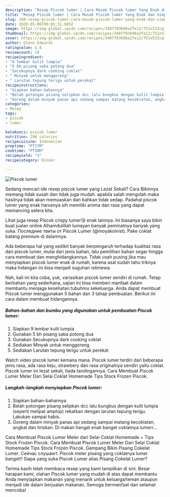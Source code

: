 ```yaml
---
description: "Resep Piscok lumer | Cara Masak Piscok lumer Yang Enak dan Simpel"
title: "Resep Piscok lumer | Cara Masak Piscok lumer Yang Enak dan Simpel"
slug: 340-resep-piscok-lumer-cara-masak-piscok-lumer-yang-enak-dan-simpel
date: 2020-05-06T00:01:31.685Z
image: https://img-global.cpcdn.com/recipes/3407f03696a2fe12/751x532cq70/piscok-lumer-foto-resep-utama.jpg
thumbnail: https://img-global.cpcdn.com/recipes/3407f03696a2fe12/751x532cq70/piscok-lumer-foto-resep-utama.jpg
cover: https://img-global.cpcdn.com/recipes/3407f03696a2fe12/751x532cq70/piscok-lumer-foto-resep-utama.jpg
author: Glenn Edwards
ratingvalue: 3.8
reviewcount: 10
recipeingredient:
- "9 lembar kulit lumpia"
- "5 bh pisang saba potong dua"
- "Secukupnya dark cooking coklat"
- " Minyak untuk menggoreng"
- " Larutan tepung terigu untuk perekat"
recipeinstructions:
- "Siapkan bahan-bahannya"
- "Belah potongan pisang selipkan dcc lalu bungkus dengan kulit lumpia (seperti melipat amplop) rekatkan dengan larutan tepung terigu. Lakukan sampai habis."
- "Goreng dalam minyak panas api sedang sampai matang kecoklatan, angkat dan tiriskan. Di makan hangat enak banget coklatnya lumerr..."
categories:
- Resep
tags:
- piscok
- lumer

katakunci: piscok lumer 
nutrition: 298 calories
recipecuisine: Indonesian
preptime: "PT27M"
cooktime: "PT38M"
recipeyield: "3"
recipecategory: Dinner

---
```



![Piscok lumer](https://img-global.cpcdn.com/recipes/3407f03696a2fe12/751x532cq70/piscok-lumer-foto-resep-utama.jpg)

Sedang mencari ide resep piscok lumer yang Lezat Sekali? Cara Bikinnya memang tidak susah dan tidak juga mudah. apabila salah mengolah maka hasilnya tidak akan memuaskan dan bahkan tidak sedap. Padahal piscok lumer yang enak harusnya sih memiliki aroma dan rasa yang dapat memancing selera kita.

Lihat juga resep Piscok crispy lumer😘 enak lainnya. Ini biasanya saya bikin buat jualan online Alhamdulillah lumayan banyak peminatnya banyak yang suka. Последние твиты от Piscok Lumer (@moyakolvist). Pake coklat batang premium di dalamnya.

Ada beberapa hal yang sedikit banyak berpengaruh terhadap kualitas rasa dari piscok lumer, mulai dari jenis bahan, lalu pemilihan bahan segar hingga cara membuat dan menghidangkannya. Tidak usah pusing jika mau menyiapkan piscok lumer enak di rumah, karena asal sudah tahu triknya maka hidangan ini bisa menjadi suguhan istimewa.


Nah, kali ini kita coba, yuk, variasikan piscok lumer sendiri di rumah. Tetap berbahan yang sederhana, sajian ini bisa memberi manfaat dalam membantu menjaga kesehatan tubuhmu sekeluarga. Anda dapat membuat Piscok lumer menggunakan 5 bahan dan 3 tahap pembuatan. Berikut ini cara dalam membuat hidangannya.

<!--inarticleads1-->

##### Bahan-bahan dan bumbu yang digunakan untuk pembuatan Piscok lumer:

1. Siapkan 9 lembar kulit lumpia
1. Gunakan 5 bh pisang saba potong dua
1. Gunakan Secukupnya dark cooking coklat
1. Sediakan  Minyak untuk menggoreng
1. Sediakan  Larutan tepung terigu untuk perekat


Watch video piscok lumer kemana mana. Piscok lumer terdiri dari beberapa jenis rasa, ada rasa keju, strawbery dan rasa originalnya sendiri yaitu coklat. Piscok lumer ini lezat sekali, tiada tandingannya. Cara Membuat Piscok Lumer Meler Dari Selai Coklat Homemade Tips Stock Frozen Piscok. 

<!--inarticleads2-->

##### Langkah-langkah menyiapkan Piscok lumer:

1. Siapkan bahan-bahannya
1. Belah potongan pisang selipkan dcc lalu bungkus dengan kulit lumpia (seperti melipat amplop) rekatkan dengan larutan tepung terigu. Lakukan sampai habis.
1. Goreng dalam minyak panas api sedang sampai matang kecoklatan, angkat dan tiriskan. Di makan hangat enak banget coklatnya lumerr...


Cara Membuat Piscok Lumer Meler dari Selai Coklat Homemade + Tips Stock Frozen Piscok. Cara Membuat Piscok Lumer Meler Dari Selai Coklat Homemade Tips Stock Frozen Piscok. Gampang Bikin Pisang Cokelat Lumer. Сейчас слушают. Piscok meler pisang yang coklatnya lumer banget!! Siapa yang suka Piscok Lumer alias Pisang Cokelat Lumer? 

Terima kasih telah membaca resep yang kami tampilkan di sini. Besar harapan kami, olahan Piscok lumer yang mudah di atas dapat membantu Anda menyiapkan makanan yang menarik untuk keluarga/teman ataupun menjadi ide dalam berjualan makanan. Semoga bermanfaat dan selamat mencoba!
